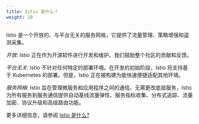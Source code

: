 ```yaml
---
title: Istio 是什么？
weight: 10
---
```


Istio 是一个开放的、与平台无关的服务网格，它提供了流量管理、策略增强和遥测采集。

*开放*: Istio 正在作为开源软件进行开发和维护。我们鼓励整个社区的贡献和反馈。

*平台无关*: Istio 不针对任何特定的部署环境。在开发的初始阶段，Istio 将支持基于 Kubernetes 的部署。但是，Istio 正在被构建为能快速便捷适配其他环境。

*服务网格*: Istio 旨在管理微服务和应用程序之间的通信。无需更改底层服务，Istio 为所有服务到服务通信提供自动基线流量弹性、服务指标收集、分布式追踪、流量加密、协议升级和高级路由功能。

更多详细信息，请参阅 [Istio 是什么?](/zh/docs/concepts/what-is-istio/)
